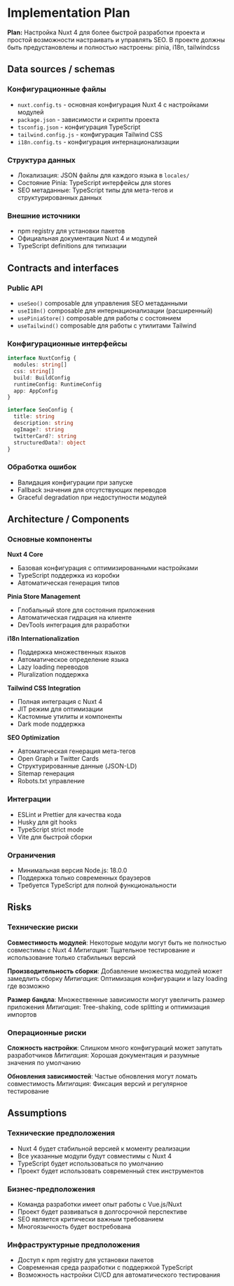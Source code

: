 # Implementation Plan

**Plan:** Настройка Nuxt 4 для более быстрой разработки проекта и простой возможности настраивать и управлять SEO. В проекте должны быть предустановлены и полностью настроены: pinia, i18n, tailwindcss

## Data sources / schemas

### Конфигурационные файлы
- `nuxt.config.ts` - основная конфигурация Nuxt 4 с настройками модулей
- `package.json` - зависимости и скрипты проекта
- `tsconfig.json` - конфигурация TypeScript
- `tailwind.config.js` - конфигурация Tailwind CSS
- `i18n.config.ts` - конфигурация интернационализации

### Структура данных
- Локализация: JSON файлы для каждого языка в `locales/`
- Состояние Pinia: TypeScript интерфейсы для stores
- SEO метаданные: TypeScript типы для мета-тегов и структурированных данных

### Внешние источники
- npm registry для установки пакетов
- Официальная документация Nuxt 4 и модулей
- TypeScript definitions для типизации

## Contracts and interfaces

### Public API
- `useSeo()` composable для управления SEO метаданными
- `useI18n()` composable для интернационализации (расширенный)
- `usePiniaStore()` composable для работы с состоянием
- `useTailwind()` composable для работы с утилитами Tailwind

### Конфигурационные интерфейсы
```typescript
interface NuxtConfig {
  modules: string[]
  css: string[]
  build: BuildConfig
  runtimeConfig: RuntimeConfig
  app: AppConfig
}

interface SeoConfig {
  title: string
  description: string
  ogImage?: string
  twitterCard?: string
  structuredData?: object
}
```

### Обработка ошибок
- Валидация конфигурации при запуске
- Fallback значения для отсутствующих переводов
- Graceful degradation при недоступности модулей

## Architecture / Components

### Основные компоненты

**Nuxt 4 Core**
- Базовая конфигурация с оптимизированными настройками
- TypeScript поддержка из коробки
- Автоматическая генерация типов

**Pinia Store Management**
- Глобальный store для состояния приложения
- Автоматическая гидрация на клиенте
- DevTools интеграция для разработки

**i18n Internationalization**
- Поддержка множественных языков
- Автоматическое определение языка
- Lazy loading переводов
- Pluralization поддержка

**Tailwind CSS Integration**
- Полная интеграция с Nuxt 4
- JIT режим для оптимизации
- Кастомные утилиты и компоненты
- Dark mode поддержка

**SEO Optimization**
- Автоматическая генерация мета-тегов
- Open Graph и Twitter Cards
- Структурированные данные (JSON-LD)
- Sitemap генерация
- Robots.txt управление

### Интеграции
- ESLint и Prettier для качества кода
- Husky для git hooks
- TypeScript strict mode
- Vite для быстрой сборки

### Ограничения
- Минимальная версия Node.js: 18.0.0
- Поддержка только современных браузеров
- Требуется TypeScript для полной функциональности

## Risks

### Технические риски
**Совместимость модулей**: Некоторые модули могут быть не полностью совместимы с Nuxt 4
*Митигация*: Тщательное тестирование и использование только стабильных версий

**Производительность сборки**: Добавление множества модулей может замедлить сборку
*Митигация*: Оптимизация конфигурации и lazy loading где возможно

**Размер бандла**: Множественные зависимости могут увеличить размер приложения
*Митигация*: Tree-shaking, code splitting и оптимизация импортов

### Операционные риски
**Сложность настройки**: Слишком много конфигураций может запутать разработчиков
*Митигация*: Хорошая документация и разумные значения по умолчанию

**Обновления зависимостей**: Частые обновления могут ломать совместимость
*Митигация*: Фиксация версий и регулярное тестирование

## Assumptions

### Технические предположения
- Nuxt 4 будет стабильной версией к моменту реализации
- Все указанные модули будут совместимы с Nuxt 4
- TypeScript будет использоваться по умолчанию
- Проект будет использовать современный стек инструментов

### Бизнес-предположения
- Команда разработки имеет опыт работы с Vue.js/Nuxt
- Проект будет развиваться в долгосрочной перспективе
- SEO является критически важным требованием
- Многоязычность будет востребована

### Инфраструктурные предположения
- Доступ к npm registry для установки пакетов
- Современная среда разработки с поддержкой TypeScript
- Возможность настройки CI/CD для автоматического тестирования
